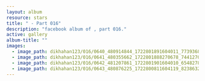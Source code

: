 ```yaml
---
layout: album
resource: stars
title: " - Part 016"
description: "facebook album of , part 016."
active: gallery
album-title: ""
images:
  - image_path: dikhahan123/016/0640_480914844_1722801891604011_7739368821264686452_n.jpg
  - image_path: dikhahan123/016/0641_480355662_1722801888270678_7441270610470876230_n.jpg
  - image_path: dikhahan123/016/0642_481207861_1722801901604010_6548278102140902723_n.jpg
  - image_path: dikhahan123/016/0643_480876225_1722800811604119_8238632824692776182_n.jpg
---
```

